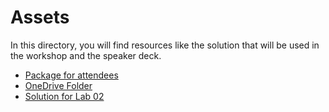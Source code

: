 # Assets

In this directory, you will find resources like the solution that will be used in the workshop and the speaker deck.

* [Package for attendees](./LowCodeALM_attendee.zip)
* [OneDrive Folder](./OneDrive%20folder/Coral%20Collection.zip)
* [Solution for Lab 02](./solution/MR_Solution.zip)